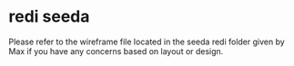 # redi seeda

Please refer to the wireframe file located in the seeda redi folder given by Max if you have any concerns based on layout or design.